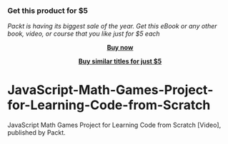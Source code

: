 
### Get this product for $5

<i>Packt is having its biggest sale of the year. Get this eBook or any other book, video, or course that you like just for $5 each</i>


<b><p align='center'>[Buy now](https://packt.link/9781801071994)</p></b>


<b><p align='center'>[Buy similar titles for just $5](https://subscription.packtpub.com/search)</p></b>


# JavaScript-Math-Games-Project-for-Learning-Code-from-Scratch
JavaScript Math Games Project for Learning Code from Scratch [Video], published by Packt.
